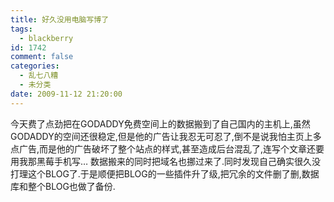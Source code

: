 ```yaml
---
title: 好久没用电脑写博了
tags:
  - blackberry
id: 1742
comment: false
categories:
  - 乱七八糟
  - 未分类
date: 2009-11-12 21:20:00
---
```


今天费了点劲把在GODADDY免费空间上的数据搬到了自己国内的主机上,虽然GODADDY的空间还很稳定,但是他的广告让我忍无可忍了,倒不是说我怕主页上多点广告,而是他的广告破坏了整个站点的样式,甚至造成后台混乱了,连写个文章还要用我那黑莓手机写…
数据搬来的同时把域名也挪过来了.同时发现自己确实很久没打理这个BLOG了.于是顺便把BLOG的一些插件升了级,把冗余的文件删了删,数据库和整个BLOG也做了备份.